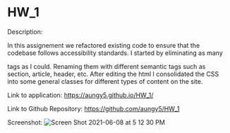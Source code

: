 # HW_1

Description:

In this assignement we refactored existing code to ensure that the codebase follows accessibility standards. I started by eliminating as many <div> tags as I could. Renaming them with different semantic tags such as section, article, header, etc. After editing the html I consolidated the CSS into some general classes for different types of content on the site. 

Link to application: https://aungy5.github.io/HW_1/

Link to Github Repository: https://github.com/aungy5/HW_1

Screenshot: ![Screen Shot 2021-06-08 at 5 12 30 PM](https://user-images.githubusercontent.com/81643749/121258441-e6495e80-c87c-11eb-867b-86438a25263b.png)

